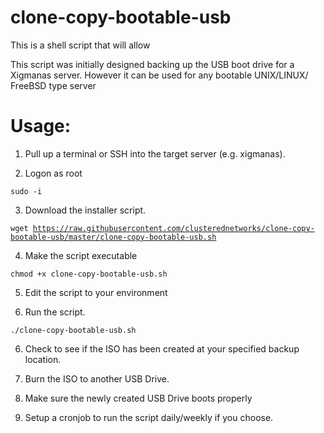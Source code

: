 # clone-copy-bootable-usb
This is a shell script that will allow 

This script was initially designed backing up the USB boot drive for a Xigmanas server.
However it can be used for any bootable UNIX/LINUX/ FreeBSD type server

# Usage:

1. Pull up a terminal or SSH into the target server (e.g. xigmanas).

2. Logon as root

<code>sudo -i</code>

3. Download the installer script.

<code>wget https://raw.githubusercontent.com/clusterednetworks/clone-copy-bootable-usb/master/clone-copy-bootable-usb.sh</code>

4. Make the script executable

<code>chmod +x clone-copy-bootable-usb.sh</code>

5. Edit the script to your environment

6. Run the script.

<code>./clone-copy-bootable-usb.sh</code>

6. Check to see if the ISO has been created at your specified backup location.

7. Burn the ISO to another USB Drive.

8. Make sure the newly created USB Drive boots properly

9. Setup a cronjob to run the script daily/weekly if you choose.

